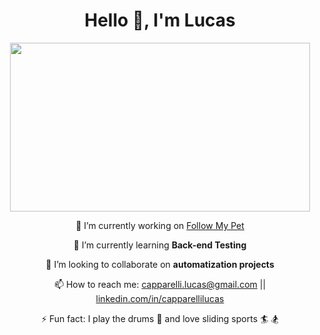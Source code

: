  <h1 align="center">Hello 👋, I'm Lucas</h1>
 
 <div align="center">
  <img src="https://media.giphy.com/media/26tn33aiTi1jkl6H6/giphy.gif" width="480" height="270" frameBorder="0">
 </div>
 
 <div align="center">
 
  🔭 I’m currently working on [Follow My Pet](https://follow-my-pet.herokuapp.com/)
 
  🌱 I’m currently learning **Back-end Testing**
 
  👯 I’m looking to collaborate on **automatization projects**
 
  📫 How to reach me: capparelli.lucas@gmail.com ||  [linkedin.com/in/capparellilucas](https://www.linkedin.com/in/capparellilucas)
 
  ⚡ Fun fact: I play the drums 🥁 and love sliding sports 🏄‍  🏂
 
</div>
